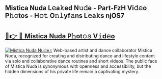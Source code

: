 ## Mistica Nuda L𝚎a𝚔ed N𝚞𝚍e - Part-FzH Vi𝚍𝚎o P𝚑𝚘tos - H𝚘𝚝 O𝚗𝚕yf𝚊ns L𝚎a𝚔s njOS7

# <h2><a href="http://kf0kl0d.oniu.top/?m=Mistica+Nuda">🔗👉 🔴 Mistica Nuda P𝚑ot𝚘𝚜 V𝚒d𝚎o</a></h2>

[![Mistica Nuda Nu𝚍e𝚜](https://i.imgur.com/0qMVB7G.gif)](http://kf0kl0d.oniu.top/?m=Mistica+Nuda)
Web-based artist and dance collaborator Mistica Nuda, recognized for creating and distributing dance and lifestyle content via solo and collaborative dance routines and short videos. The public face of Mistica Nuda is synonymous with openness and accessibility, but the hidden dimensions of his private life remain a captivating mystery.  
